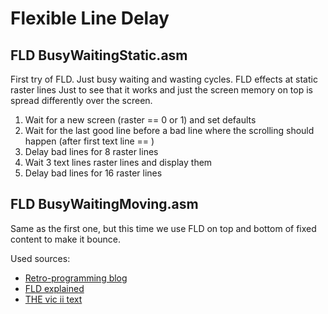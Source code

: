 # Flexible Line Delay

## FLD BusyWaitingStatic.asm

First try of FLD. Just busy waiting and wasting cycles. FLD effects at static raster lines
Just to see that it works and just the screen memory on top is spread differently over the screen.
1. Wait for a new screen (raster == 0 or 1) and set defaults
1. Wait for the last good line before a bad line where the scrolling should happen (after first text line == )
1. Delay bad lines for 8 raster lines
1. Wait 3 text lines raster lines and display them
1. Delay bad lines for 16 raster lines

## FLD BusyWaitingMoving.asm

Same as the first one, but this time we use FLD on top and bottom of fixed content to make it bounce.




Used sources:
- [Retro-programming blog](https://www.retro-programming.de/programming/assembler/demo-effekte/flexible-line-distance-fld/)
- [FLD explained](http://www.0xc64.com/2015/11/17/simple-fld-effect/#:~:text=The%20FLD%20effect%20is%20generated%20by%20delaying%20the,line%20to%20fetch%20the%20next%20character%20row%20data)
- [THE vic ii text](http://www.zimmers.net/cbmpics/cbm/c64/vic-ii.txt)
